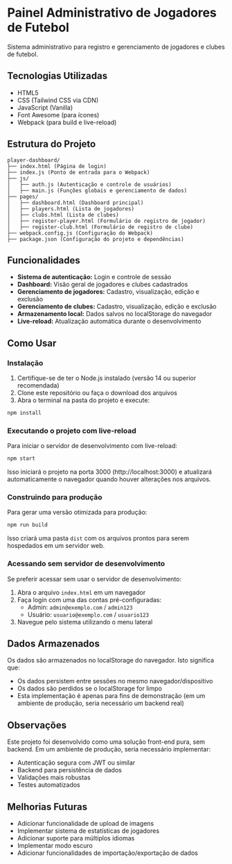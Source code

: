 # Painel Administrativo de Jogadores de Futebol

Sistema administrativo para registro e gerenciamento de jogadores e clubes de futebol.

## Tecnologias Utilizadas

- HTML5
- CSS (Tailwind CSS via CDN)
- JavaScript (Vanilla)
- Font Awesome (para ícones)
- Webpack (para build e live-reload)

## Estrutura do Projeto

```
player-dashboard/
├── index.html (Página de login)
├── index.js (Ponto de entrada para o Webpack)
├── js/
│   ├── auth.js (Autenticação e controle de usuários)
│   ├── main.js (Funções globais e gerenciamento de dados)
├── pages/
│   ├── dashboard.html (Dashboard principal)
│   ├── players.html (Lista de jogadores)
│   ├── clubs.html (Lista de clubes)
│   ├── register-player.html (Formulário de registro de jogador)
│   ├── register-club.html (Formulário de registro de clube)
├── webpack.config.js (Configuração do Webpack)
├── package.json (Configuração do projeto e dependências)
```

## Funcionalidades

- **Sistema de autenticação:** Login e controle de sessão
- **Dashboard:** Visão geral de jogadores e clubes cadastrados
- **Gerenciamento de jogadores:** Cadastro, visualização, edição e exclusão
- **Gerenciamento de clubes:** Cadastro, visualização, edição e exclusão
- **Armazenamento local:** Dados salvos no localStorage do navegador
- **Live-reload:** Atualização automática durante o desenvolvimento

## Como Usar

### Instalação

1. Certifique-se de ter o Node.js instalado (versão 14 ou superior recomendada)
2. Clone este repositório ou faça o download dos arquivos
3. Abra o terminal na pasta do projeto e execute:

```bash
npm install
```

### Executando o projeto com live-reload

Para iniciar o servidor de desenvolvimento com live-reload:

```bash
npm start
```

Isso iniciará o projeto na porta 3000 (http://localhost:3000) e atualizará automaticamente o navegador quando houver alterações nos arquivos.

### Construindo para produção

Para gerar uma versão otimizada para produção:

```bash
npm run build
```

Isso criará uma pasta `dist` com os arquivos prontos para serem hospedados em um servidor web.

### Acessando sem servidor de desenvolvimento

Se preferir acessar sem usar o servidor de desenvolvimento:

1. Abra o arquivo `index.html` em um navegador
2. Faça login com uma das contas pré-configuradas:
   - Admin: `admin@exemplo.com` / `admin123`
   - Usuário: `usuario@exemplo.com` / `usuario123`
3. Navegue pelo sistema utilizando o menu lateral

## Dados Armazenados

Os dados são armazenados no localStorage do navegador. Isto significa que:
- Os dados persistem entre sessões no mesmo navegador/dispositivo
- Os dados são perdidos se o localStorage for limpo
- Esta implementação é apenas para fins de demonstração (em um ambiente de produção, seria necessário um backend real)

## Observações

Este projeto foi desenvolvido como uma solução front-end pura, sem backend. Em um ambiente de produção, seria necessário implementar:

- Autenticação segura com JWT ou similar
- Backend para persistência de dados
- Validações mais robustas
- Testes automatizados

## Melhorias Futuras

- Adicionar funcionalidade de upload de imagens
- Implementar sistema de estatísticas de jogadores
- Adicionar suporte para múltiplos idiomas
- Implementar modo escuro
- Adicionar funcionalidades de importação/exportação de dados 